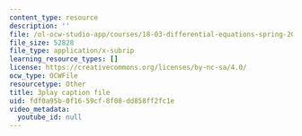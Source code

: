 ```yaml
---
content_type: resource
description: ''
file: /ol-ocw-studio-app/courses/18-03-differential-equations-spring-2010/fdf0a95b0f1659cf8f08dd858ff2fc1e_hEtWqTPPXuc.vtt
file_size: 52828
file_type: application/x-subrip
learning_resource_types: []
license: https://creativecommons.org/licenses/by-nc-sa/4.0/
ocw_type: OCWFile
resourcetype: Other
title: 3play caption file
uid: fdf0a95b-0f16-59cf-8f08-dd858ff2fc1e
video_metadata:
  youtube_id: null
---
```

